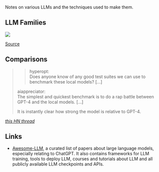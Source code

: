 Notes on various LLMs and the techniques used to make them.

## LLM Families

![](https://raw.githubusercontent.com/pavo-etc/llm-family-tree/master/LLMfamily2023Mar.drawio.png)

[Source](https://github.com/pavo-etc/llm-family-tree)

## Comparisons 

>>hyperopt:  
>>Does anyone know of any good test suites we can use to benchmark these local models? \[...\]
>
>aiappreciator:  
>The simplest and quickest benchmark is to do a rap battle between GPT-4 and the local models. \[...\]
>
>It is instantly clear how strong the model is relative to GPT-4.

[<cite>this HN thread</cite>](https://news.ycombinator.com/item?id=35349853)

## Links

- [Awesome-LLM](https://github.com/Hannibal046/Awesome-LLM), a curated list of papers about large language models, especially relating to ChatGPT. It also contains frameworks for LLM training, tools to deploy LLM, courses and tutorials about LLM and all publicly available LLM checkpoints and APIs.